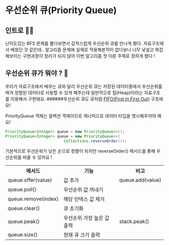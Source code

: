 # 우선순위 큐(Priority Queue)



## 인트로 🙋‍♂
 난이도있는 BFS 문제를 풀다보면서 갑작스럽게 우선순위 큐를 만나게 됐다.
자료구조에서 배웠던 것 같은데.. 알고리즘 문제에 실제로 적용해본적이 없다보니
너무 낯설고 복잡해보이는 구현과정이 정리가 되지 않아 이번 알고리즘 첫 이론 주제로 정하게 됐다 !



##  우선순위 큐가 뭐야 ? 🤔
우리가 자료구조에서 배우는 큐와 달리 우선순위 큐는 저장된 데이터중에서 우선순위를 매겨 
정렬된 데이터로 사용할 수 있게 해주는데 일반적으로 힙(Heap)이라는 자료구조를 이용해서
구현돼요. 
######우선순위 큐도 큐처럼 <u>FIFO(First In First Out)</u> 구조에요!

PriorityQueue 객체는 컬렉션 객체이므로 제너릭으로 데이터 타입을 명시해주어야 해요!

```java
PriorityQueue<Integer> queue = new PriorityQueue<>();
PriorityQueue<Integer> queue = new PriorityQueue<>(
                          Collections.reverseOrder());
```

기본적으로 우선순위가 낮은 순으로 정렬이 되지만 reverseOrder() 메서드를 통해 
우선순위를 바꿀 수 있어요 !

<table>
    <tr>
        <th>메서드</th>
        <th>기능</th>
        <th>비고</th>
    </tr>
    <tr>
        <td>queue.offer(value)</td>
        <td>값 추가</td>
        <td>queue.add(value)</td>
    </tr>
    <tr>
        <td>queue.poll()</td>
        <td>우선순위 값 꺼내기</td>
        <td></td>
    </tr>
    <tr>
        <td>queue.remove(index)</td>
        <td>해당 인덱스 값 제거</td>
        <td></td>
    </tr>
    <tr>
        <td>queue.clear()</td>
        <td>큐 초기화</td>
        <td></td>
    </tr>
    <tr>
        <td>queue.peak()</td>
        <td>우선순위 가장 높은 값 출력</td>
        <td>stack.peak()</td>
    </tr>
    <tr>
        <td>queue.size()</td>
        <td>현재 큐 크기 출력</td>
        <td></td>
    </tr>
</table>



